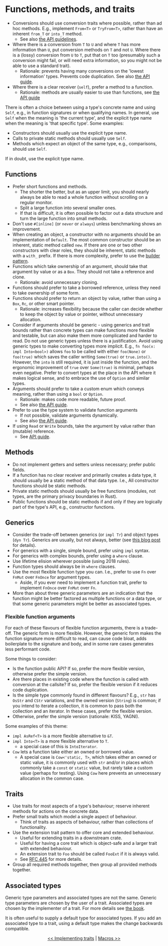 # Functions, methods, and traits

* Conversions should use conversion traits where possible, rather than ad hoc methods.
  E.g., implement `From<T>` or `TryFrom<T>`, rather than have an inherent `from_T` or `into_T` method.
  - See also [the API guidelines](https://github.com/rust-lang/api-guidelines/blob/master/src/interoperability.md#conversions-use-the-standard-traits-from-asref-asmut-c-conv-traits).
* Where there is a conversion from `T` to `U` and where `T` has more information than `U`, put conversion methods on `T` and not `U`.
  Where there is a (lossy) conversion from `U` to `T`, put that on `T` too (presumably such a conversion might fail, or will need extra information, so you might not be able to use a standard trait).
  - Rationale: prevents having many conversions on the 'lowest information' types.
    Prevents code duplication.
    See also [the API guide](https://github.com/rust-lang/api-guidelines/blob/master/src/predictability.md#conversions-live-on-the-most-specific-type-involved-c-conv-specific).
* Where there is a clear receiver (`self`), prefer a method to a function.
  - Rationale: methods are usually easier to use than functions, see [the API guide](https://github.com/rust-lang/api-guidelines/blob/master/src/predictability.md#functions-with-a-clear-receiver-are-methods-c-method)

There is often a choice between using a type's concrete name and using `Self`, e.g., in function signatures or when qualifying names.
In general, use `Self` when the meaning is 'the current type', and the explicit type name when the meaning is 'that specific type'.
Some examples:

* Constructors should usually use the explicit type name.
* Calls to private static methods should usually use `Self`.
* Methods which expect an object of the same type, e.g., comparisons, should use `Self`.

If in doubt, use the explicit type name.


## Functions

* Prefer short functions and methods.
  - The shorter the better, but as an upper limit, you should nearly always be able to read a whole function without scrolling on a regular monitor.
  - Split a large function into several smaller ones.
  - If that is difficult, it is often possible to factor out a data structure and turn the large function into small methods.
* Don't use `#[inline]` (or `never` or `always`) unless benchmarking shows an improvement.
* When creating an object, a constructor with no arguments should be an implementation of `Default`.
  The most common constructor should be an inherent, static method called `new`.
  If there are one or two other constructors with clear roles, they should be inherent, static methods with a `with_` prefix.
  If there is more complexity, prefer to use the [builder pattern](https://github.com/rust-lang/api-guidelines/blob/master/src/type-safety.md#builders-enable-construction-of-complex-values-c-builder).
* Functions which take ownership of an argument, should take that argument by value or as a `Box`.
  They should not take a reference and clone.
  - Rationale: avoid unnecessary cloning.
* Functions should prefer to take a borrowed reference, unless they need to take ownership of some form.
* Functions should prefer to return an object by value, rather than using a `Box`, `Rc`, or other smart pointer.
  - Rationale: increases flexibility because the caller can decide whether to keep the object by value or pointer, without unnecessary allocation.
* Consider if arguments should be generic - using generics and trait bounds rather than concrete types can make functions more flexible and testable, but can also make them more complicated and harder to read.
  Do not use generic types unless there is a justification.
  Avoid using generic types to make converting types more implicit.
  E.g., `fn foo(x: impl Into<bool>)` allows `foo` to be called with either `foo(None)` or `foo(true)` which saves the caller writing `Some(true)` or `true.into()`.
  However, the `into` is still required, it is just inside the function, and the ergonomic improvement of `true` over `Some(true)` is minimal, perhaps even negative.
  Prefer to convert types at the place in the API where it makes logical sense, and to embrace the use of `Option` and similar types.
* Arguments should prefer to take a custom enum which conveys meaning, rather than using a `bool` or `Option`.
  - Rationale: makes code more readable, future proof.
  - See also [the API guide](https://github.com/rust-lang/api-guidelines/blob/master/src/type-safety.md#arguments-convey-meaning-through-types-not-bool-or-option-c-custom-type).
* Prefer to use the type system to validate function arguments
  - If not possible, validate arguments dynamically.
  - See also [the API guide](https://github.com/rust-lang/api-guidelines/blob/master/src/dependability.md#functions-validate-their-arguments-c-validate).
* If using `Read` or `Write` bounds, take the argument by value rather than (mutable) reference.
  - See [API guide](https://github.com/rust-lang/api-guidelines/blob/master/src/interoperability.md#generic-readerwriter-functions-take-r-read-and-w-write-by-value-c-rw-value).


## Methods

* Do not implement getters and setters unless necessary; prefer public fields.
* If a function has no clear receiver and primarily creates a data type, it should usually be a static method of that data type.
  I.e., All constructor functions should be static methods.
* Private static methods should usually be free functions (modules, not types, are the primary privacy boundaries in Rust).
* Public functions should be static methods if and only if they are logically part of the type's API, e.g., constructor functions.
  

## Generics

* Consider the trade-off between generics (or `impl Tr`) and object types (`dyn Tr`).
  Generics are usually, but not always, better (see [this blog post](https://www.ncameron.org/blog/dyn-trait-and-impl-trait-in-rust/) for details).
* For generics with a single, simple bound, prefer using `impl` syntax.
* For generics with complex bounds, prefer using a `where` clause.
* Use lifetime elision wherever possible (using 2018 rules).
* Function types should always be in `where` clauses.
* Use the most flexible function type you can.
  I.e., prefer to use `Fn` over `FnMut` over `FnOnce` for argument types.
  - Aside, if you ever need to implement a function trait, prefer to implement `FnOnce` over `FnMut` over `Fn`.
* More than about three generic parameters are an indication that the function might be better factored as multiple functions or a data type, or that some generic parameters might be better as associated types.

### Flexible function arguments

For each of these flavours of flexible function arguments, there is a trade-off.
The generic form is more flexible.
However, the generic form makes the function signature more difficult to read, can cause code bloat, adds boilerplate to the signature and body, and in some rare cases generates less performant code.

Some things to consider:

* Is the function public API?
  If so, prefer the more flexible version, otherwise prefer the simple version.
* Are there places in existing code where the function is called with conversion at the callsite?
  If so, prefer the flexible version if it reduces code duplication.
* Is the simple type commonly found in different flavours?
  E.g., `str` has `OsStr` and `CStr` variations, and the owned version (`String`) is common; if you intend to iterate a collection, it is common to pass both the collection and an iterator.
  In these cases, prefer the flexible version.
* Otherwise, prefer the simple version (rationale: KISS, YAGNI).

Some examples of this theme:

* `impl AsRef<T>` is a more flexible alternative to `&T`.
* `impl Into<T>` is a more flexible alternative to `T`.
  - a special case of this is `IntoIterator`.
* `Cow` lets a function take either an owned or borrowed value.
  - A special case is `Cow<'static, T>`, which takes either an owned or static value, it is commonly used with `str` and/or in places which commonly take a `const` or `static` value, but rarely take a custom value (perhaps for testing).
  Using `Cow` here prevents an unnecessary allocation in the common case.


## Traits

* Use traits for most aspects of a type's behaviour; reserve inherent methods for actions on the concrete data.
* Prefer small traits which model a single aspect of behaviour.
  - Think of traits as aspects of behaviour, rather than collections of functionality.
* Use the extension trait pattern to offer core and extended behaviour.
  - Useful for extending traits in a downstream crate.
  - Useful for having a core trait which is object-safe and a larger trait with extended behaviour.
  - An extension trait to `Foo` should be called `FooExt` if it is always valid.
  - See [RFC 445](https://github.com/rust-lang/rfcs/blob/master/text/0445-extension-trait-conventions.md) for more details.
* Group all required methods together, then group all provided methods together.


## Associated types

Generic type parameters and associated types are not the same.
Generic type parameters are chosen by the user of a trait.
Associated types are chosen by the implementer of a trait.
For more details see [the book](https://doc.rust-lang.org/1.30.0/book/2018-edition/ch19-03-advanced-traits.html).

It is often useful to supply a default type for associated types.
If you add an associated type to a trait, using a default type makes the change backwards compatible.

<p align="center">
<a href="traits.html">&lt;&lt; Implementing traits</a> | <a href="macros.html">Macros &gt;&gt;</a>
</p>

